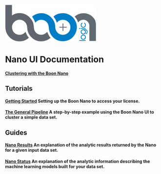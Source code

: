 ![Logo](../images/BoonLogic.png)
# Nano UI Documentation

#### [Clustering with the Boon Nano](./Intro_to_Clustering.md)

## Tutorials

#### [Getting Started](./Tutorial_Getting_Started.md) Setting up the Boon Nano to access your license.

#### [The General Pipeline](./Tutorial_The_General_Pipeline.md) A step-by-step example using the Boon Nano UI to cluster a simple data set.

## Guides

#### [Nano Results](./Guide_Nano_Results.md) An explanation of the analytic results returned by the Nano for a given input data set.

#### [Nano Status](./Guide_Nano_Status.md) An explanation of the analytic information describing the machine learning models built for your data set.
